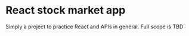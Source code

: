 # React stock market app

Simply a project to practice React and APIs in general. Full scope is TBD
